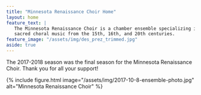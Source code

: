 ```yaml
---
title: "Minnesota Renaissance Choir Home"
layout: home
feature_text: |
   The Minnesota Renaissance Choir is a chamber ensemble specializing in the performance of 
   sacred choral music from the 15th, 16th, and 20th centuries.
feature_image: "/assets/img/des_prez_trimmed.jpg"
aside: true
---
```


The 2017-2018 season was the final season for the Minnesota Renaissance Choir. Thank you for all your support! 

{% include figure.html image="/assets/img/2017-10-8-ensemble-photo.jpg" alt="Minnesota Renaissance Choir" %} 


